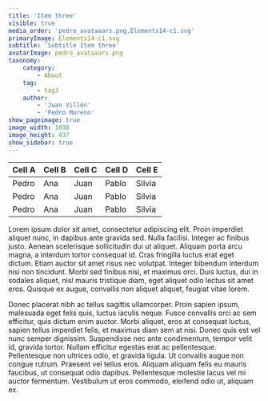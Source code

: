 ```yaml
---
title: 'Item three'
visible: true
media_order: 'pedro_avataaars.png,Elements14-c1.svg'
primaryImage: Elements14-c1.svg
subtitle: 'Subtitle Item three'
avatarImage: pedro_avataaars.png
taxonomy:
    category:
        - About
    tag:
        - tag3
    author:
        - 'Juan Villén'
        - 'Pedro Moreno'
show_pageimage: true
image_width: 1038
image_height: 437
show_sidebar: true
---
```


| Cell A | Cell B | Cell C | Cell D | Cell E |
|--------|--------|--------|--------|--------|
| Pedro  | Ana    | Juan   | Pablo  | Silvia |
| Pedro  | Ana    | Juan   | Pablo  | Silvia |
| Pedro  | Ana    | Juan   | Pablo  | Silvia |

Lorem ipsum dolor sit amet, consectetur adipiscing elit. Proin imperdiet aliquet nunc, in dapibus ante gravida sed. Nulla facilisi. Integer ac finibus justo. Aenean scelerisque sollicitudin dui ut aliquet. Aliquam porta arcu magna, a interdum tortor consequat id. Cras fringilla luctus erat eget dictum. Etiam auctor sit amet risus nec volutpat. Integer bibendum interdum nisi non tincidunt. Morbi sed finibus nisi, et maximus orci. Duis luctus, dui in sodales aliquet, nisl mauris tristique diam, eget aliquet odio lectus sit amet eros. Quisque ex augue, convallis non aliquet aliquet, feugiat vitae lorem.

Donec placerat nibh ac tellus sagittis ullamcorper. Proin sapien ipsum, malesuada eget felis quis, luctus iaculis neque. Fusce convallis orci ac sem efficitur, quis dictum enim auctor. Morbi aliquet, eros at consequat luctus, sapien tellus imperdiet felis, et maximus diam sem at nisi. Donec quis est vel nunc semper dignissim. Suspendisse nec ante condimentum, tempor velit id, gravida tortor. Nullam efficitur egestas erat ac pellentesque. Pellentesque non ultrices odio, et gravida ligula. Ut convallis augue non congue rutrum. Praesent vel tellus eros. Aliquam aliquam felis eu mauris faucibus, ut consequat odio dapibus. Pellentesque molestie lacus vel mi auctor fermentum. Vestibulum ut eros commodo, eleifend odio ut, aliquam ex.